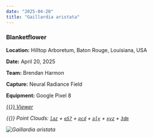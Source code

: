 ```yaml
---
date: "2025-04-20"
title: "Gaillardia aristata"
---
```


### Blanketflower

**Location:** Hilltop Arboretum, Baton Rouge, Louisiana, USA

**Date:** April 20, 2025

**Team:** Brendan Harmon

**Capture:** Neural Radiance Field

**Equipment:** Google Pixel 8

[{{<i class="fas fa-braille">}} Viewer](https://xyz.cct.lsu.edu/data/cloud-forest/gaillardia-aristata-01/gaillardia-aristata-01.html "Gaillardia aristata viewer")

{{<i class="ms ms-database">}} Point Clouds:
[``laz``](https://xyz.cct.lsu.edu/data/cloud-forest/gaillardia-aristata-01/gaillardia-aristata-01.laz "Gaillardia aristata LAZ")
+ 
[``e57``](https://xyz.cct.lsu.edu/data/cloud-forest/gaillardia-aristata-01/gaillardia-aristata-01.e57 "Gaillardia aristata E57")
+ 
[``pcd``](https://xyz.cct.lsu.edu/data/cloud-forest/gaillardia-aristata-01/gaillardia-aristata-01.pcd "Gaillardia aristata PCD")
+ 
[``ply``](https://xyz.cct.lsu.edu/data/cloud-forest/gaillardia-aristata-01/gaillardia-aristata-01.ply "Gaillardia aristata PLY")
+ 
[``xyz``](https://xyz.cct.lsu.edu/data/cloud-forest/gaillardia-aristata-01/gaillardia-aristata-01.xyz "Gaillardia aristata XYZ")
+ 
[``3dm``](https://xyz.cct.lsu.edu/data/cloud-forest/gaillardia-aristata-01/gaillardia-aristata-01.3dm "Gaillardia aristata 3DM")

![Gaillardia aristata](../gaillardia-aristata-01.webp)
